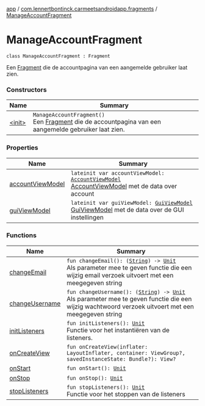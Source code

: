 [app](../../index.md) / [com.lennertbontinck.carmeetsandroidapp.fragments](../index.md) / [ManageAccountFragment](./index.md)

# ManageAccountFragment

`class ManageAccountFragment : Fragment`

Een [Fragment](#) die de accountpagina van een aangemelde gebruiker laat zien.

### Constructors

| Name | Summary |
|---|---|
| [&lt;init&gt;](-init-.md) | `ManageAccountFragment()`<br>Een [Fragment](#) die de accountpagina van een aangemelde gebruiker laat zien. |

### Properties

| Name | Summary |
|---|---|
| [accountViewModel](account-view-model.md) | `lateinit var accountViewModel: `[`AccountViewModel`](../../com.lennertbontinck.carmeetsandroidapp.viewmodels/-account-view-model/index.md)<br>[AccountViewModel](../../com.lennertbontinck.carmeetsandroidapp.viewmodels/-account-view-model/index.md) met de data over account |
| [guiViewModel](gui-view-model.md) | `lateinit var guiViewModel: `[`GuiViewModel`](../../com.lennertbontinck.carmeetsandroidapp.viewmodels/-gui-view-model/index.md)<br>[GuiViewModel](../../com.lennertbontinck.carmeetsandroidapp.viewmodels/-gui-view-model/index.md) met de data over de GUI instellingen |

### Functions

| Name | Summary |
|---|---|
| [changeEmail](change-email.md) | `fun changeEmail(): (`[`String`](https://kotlinlang.org/api/latest/jvm/stdlib/kotlin/-string/index.html)`) -> `[`Unit`](https://kotlinlang.org/api/latest/jvm/stdlib/kotlin/-unit/index.html)<br>Als parameter mee te geven functie die een wijzig email verzoek uitvoert met een meegegeven string |
| [changeUsername](change-username.md) | `fun changeUsername(): (`[`String`](https://kotlinlang.org/api/latest/jvm/stdlib/kotlin/-string/index.html)`) -> `[`Unit`](https://kotlinlang.org/api/latest/jvm/stdlib/kotlin/-unit/index.html)<br>Als parameter mee te geven functie die een wijzig wachtwoord verzoek uitvoert met een meegegeven string |
| [initListeners](init-listeners.md) | `fun initListeners(): `[`Unit`](https://kotlinlang.org/api/latest/jvm/stdlib/kotlin/-unit/index.html)<br>Functie voor het instantiëren van de listeners. |
| [onCreateView](on-create-view.md) | `fun onCreateView(inflater: LayoutInflater, container: ViewGroup?, savedInstanceState: Bundle?): View?` |
| [onStart](on-start.md) | `fun onStart(): `[`Unit`](https://kotlinlang.org/api/latest/jvm/stdlib/kotlin/-unit/index.html) |
| [onStop](on-stop.md) | `fun onStop(): `[`Unit`](https://kotlinlang.org/api/latest/jvm/stdlib/kotlin/-unit/index.html) |
| [stopListeners](stop-listeners.md) | `fun stopListeners(): `[`Unit`](https://kotlinlang.org/api/latest/jvm/stdlib/kotlin/-unit/index.html)<br>Functie voor het stoppen van de listeners |
